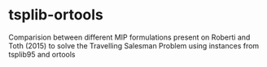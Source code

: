 # tsplib-ortools
Comparision between different MIP formulations present on Roberti and Toth (2015) to solve the Travelling Salesman Problem using instances from tsplib95 and ortools
